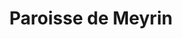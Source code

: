 ---
title: Paroisse de Meyrin
name: Meyrin
site: https://meyrin.epg.ch/
territoire:
    - Meyrin
NPA:
    - 1217
meta:
    - Mategnin
region:
    - Rhône-Mandement
---